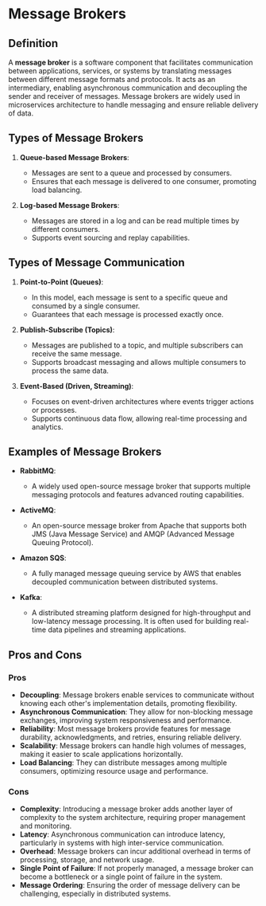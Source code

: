 # Message Brokers

## Definition
A **message broker** is a software component that facilitates communication between applications, services, or systems by translating messages between different message formats and protocols. It acts as an intermediary, enabling asynchronous communication and decoupling the sender and receiver of messages. Message brokers are widely used in microservices architecture to handle messaging and ensure reliable delivery of data.

## Types of Message Brokers
1. **Queue-based Message Brokers**: 
   - Messages are sent to a queue and processed by consumers. 
   - Ensures that each message is delivered to one consumer, promoting load balancing.

2. **Log-based Message Brokers**: 
   - Messages are stored in a log and can be read multiple times by different consumers. 
   - Supports event sourcing and replay capabilities.

## Types of Message Communication
1. **Point-to-Point (Queues)**:
   - In this model, each message is sent to a specific queue and consumed by a single consumer.
   - Guarantees that each message is processed exactly once.

2. **Publish-Subscribe (Topics)**:
   - Messages are published to a topic, and multiple subscribers can receive the same message.
   - Supports broadcast messaging and allows multiple consumers to process the same data.

3. **Event-Based (Driven, Streaming)**:
   - Focuses on event-driven architectures where events trigger actions or processes.
   - Supports continuous data flow, allowing real-time processing and analytics.

## Examples of Message Brokers
- **RabbitMQ**: 
  - A widely used open-source message broker that supports multiple messaging protocols and features advanced routing capabilities.
  
- **ActiveMQ**: 
  - An open-source message broker from Apache that supports both JMS (Java Message Service) and AMQP (Advanced Message Queuing Protocol).
  
- **Amazon SQS**: 
  - A fully managed message queuing service by AWS that enables decoupled communication between distributed systems.

- **Kafka**: 
  - A distributed streaming platform designed for high-throughput and low-latency message processing. It is often used for building real-time data pipelines and streaming applications.

## Pros and Cons

### Pros
- **Decoupling**: Message brokers enable services to communicate without knowing each other's implementation details, promoting flexibility.
- **Asynchronous Communication**: They allow for non-blocking message exchanges, improving system responsiveness and performance.
- **Reliability**: Most message brokers provide features for message durability, acknowledgments, and retries, ensuring reliable delivery.
- **Scalability**: Message brokers can handle high volumes of messages, making it easier to scale applications horizontally.
- **Load Balancing**: They can distribute messages among multiple consumers, optimizing resource usage and performance.

### Cons
- **Complexity**: Introducing a message broker adds another layer of complexity to the system architecture, requiring proper management and monitoring.
- **Latency**: Asynchronous communication can introduce latency, particularly in systems with high inter-service communication.
- **Overhead**: Message brokers can incur additional overhead in terms of processing, storage, and network usage.
- **Single Point of Failure**: If not properly managed, a message broker can become a bottleneck or a single point of failure in the system.
- **Message Ordering**: Ensuring the order of message delivery can be challenging, especially in distributed systems.

